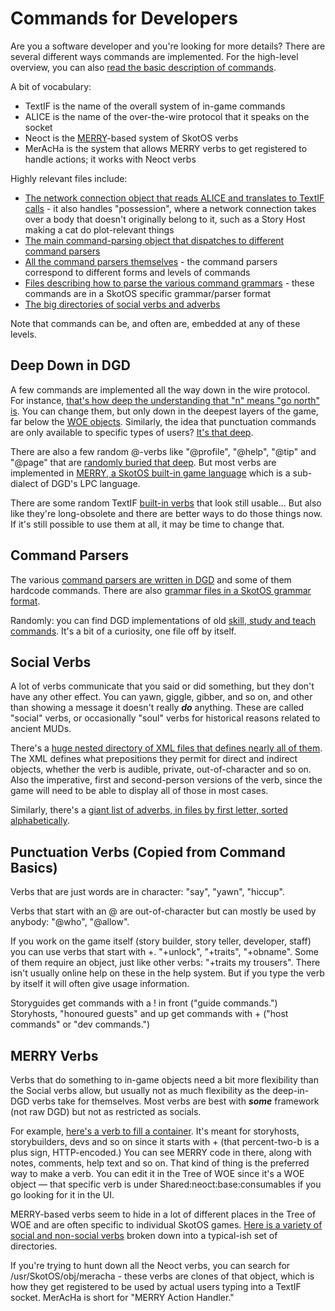 # Commands for Developers

Are you a software developer and you're looking for more details? There are several different ways commands are implemented. For the high-level overview, you can also [read the basic description of commands](../Basic/Commands.md).

A bit of vocabulary:

* TextIF is the name of the overall system of in-game commands
* ALICE is the name of the over-the-wire protocol that it speaks on the socket
* Neoct is the [MERRY](../from_builders/LanguageExplanation.md)-based system of SkotOS verbs
* MerAcHa is the system that allows MERRY verbs to get registered to handle actions; it works with Neoct verbs

Highly relevant files include:

* [The network connection object that reads ALICE and translates to TextIF calls](https://github.com/ChatTheatre/SkotOS/blob/master/skoot/usr/TextIF/obj/user.c) - it also handles "possession", where a network connection takes over a body that doesn't originally belong to it, such as a Story Host making a cat do plot-relevant things
* [The main command-parsing object that dispatches to different command parsers](https://github.com/ChatTheatre/SkotOS/blob/master/skoot/usr/TextIF/main.c)
* [All the command parsers themselves](https://github.com/ChatTheatre/SkotOS/tree/master/skoot/usr/TextIF/sys/parser) - the command parsers correspond to different forms and levels of commands
* [Files describing how to parse the various command grammars](https://github.com/ChatTheatre/SkotOS/tree/master/skoot/usr/TextIF/grammar/) - these commands are in a SkotOS specific grammar/parser format
* [The big directories of social verbs and adverbs](https://github.com/ChatTheatre/SkotOS/tree/master/skoot/data/vault/Socials)

Note that commands can be, and often are, embedded at any of these levels.

## Deep Down in DGD

A few commands are implemented all the way down in the wire protocol. For instance, [that's how deep the understanding that "n" means "go north" is](https://github.com/ChatTheatre/SkotOS/blob/master/skoot/usr/TextIF/obj/user.c#L793). You can change them, but only down in the deepest layers of the game, far below the [WOE objects](../woe_workflow.md). Similarly, the idea that punctuation commands are only available to specific types of users? [It's that deep](https://github.com/ChatTheatre/SkotOS/blob/master/skoot/usr/TextIF/main.c#L165).

There are also a few random @-verbs like "@profile", "@help", "@tip" and "@page" that are [randomly buried that deep](https://github.com/ChatTheatre/SkotOS/blob/master/skoot/usr/TextIF/main.c#L262). But most verbs are implemented in [MERRY, a SkotOS built-in game language](../from_builders/LanguageExplanation.md) which is a sub-dialect of DGD's LPC language.

There are some random TextIF [built-in verbs](https://github.com/ChatTheatre/SkotOS/blob/master/skoot/usr/TextIF/main.c#L327) that look still usable... But also like they're long-obsolete and there are better ways to do those things now. If it's still possible to use them at all, it may be time to change that.

## Command Parsers

The various [command parsers are written in DGD](https://github.com/ChatTheatre/SkotOS/tree/master/skoot/usr/TextIF/sys/parser) and some of them hardcode commands. There are also [grammar files in a SkotOS grammar format](https://github.com/ChatTheatre/SkotOS/tree/master/skoot/usr/TextIF/grammar/).

Randomly: you can find DGD implementations of old [skill, study and teach commands](https://github.com/ChatTheatre/SkotOS/blob/master/skoot/usr/TextIF/sys/cmds/study_teach.c). It's a bit of a curiosity, one file off by itself.

## Social Verbs

A lot of verbs communicate that you said or did something, but they don't have any other effect. You can yawn, giggle, gibber, and so on, and other than showing a message it doesn't really ***do*** anything. These are called "social" verbs, or occasionally "soul" verbs for historical reasons related to ancient MUDs.

There's a [huge nested directory of XML files that defines nearly all of them](https://github.com/ChatTheatre/SkotOS/tree/master/skoot/data/vault/Socials/Verbs). The XML defines what prepositions they permit for direct and indirect objects, whether the verb is audible, private, out-of-character and so on. Also the imperative, first and second-person versions of the verb, since the game will need to be able to display all of those in most cases.

Similarly, there's a [giant list of adverbs, in files by first letter, sorted alphabetically](https://github.com/ChatTheatre/SkotOS/tree/master/skoot/data/vault/Socials/AdvCats/Evokes).

## Punctuation Verbs (Copied from Command Basics)

Verbs that are just words are in character: "say", "yawn", "hiccup".

Verbs that start with an @ are out-of-character but can mostly be used by anybody: "@who", "@allow".

If you work on the game itself (story builder, story teller, developer, staff) you can use verbs that start with +. "+unlock", "+traits", "+obname". Some of them require an object, just like other verbs: "+traits my trousers". There isn't usually online help on these in the help system. But if you type the verb by itself it will often give usage information.

Storyguides get commands with a ! in front ("guide commands.") Storyhosts, "honoured guests" and up get commands with + ("host commands" or "dev commands.")

## MERRY Verbs

Verbs that do something to in-game objects need a bit more flexibility than the Social verbs allow, but usually not as much flexibility as the deep-in-DGD verbs take for themselves. Most verbs are best with ***some*** framework (not raw DGD) but not as restricted as socials.

For example, [here's a verb to fill a container](https://github.com/ChatTheatre/SkotOS/blob/master/skoot/data/vault/Shared/neoct/base/consumables/%252Bfill.xml). It's meant for storyhosts, storybuilders, devs and so on since it starts with + (that percent-two-b is a plus sign, HTTP-encoded.) You can see MERRY code in there, along with notes, comments, help text and so on. That kind of thing is the preferred way to make a verb. You can edit it in the Tree of WOE since it's a WOE object &mdash; that specific verb is under Shared:neoct:base:consumables if you go looking for it in the UI.

MERRY-based verbs seem to hide in a lot of different places in the Tree of WOE and are often specific to individual SkotOS games. [Here is a variety of social and non-social verbs](https://github.com/ChatTheatre/SkotOS/tree/master/skoot/data/vault/S7-Neoct) broken down into a typical-ish set of directories.

If you're trying to hunt down all the Neoct verbs, you can search for /usr/SkotOS/obj/meracha - these verbs are clones of that object, which is how they get registered to be used by actual users typing into a TextIF socket. MerAcHa is short for "MERRY Action Handler."
